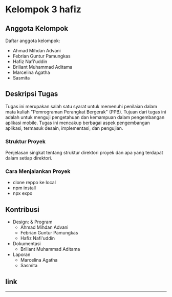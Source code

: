 # Kelompok 3 hafiz 


## Anggota Kelompok

Daftar anggota kelompok:

- Ahmad Mihdan Advani
- Febrian Guntur Pamungkas
- Hafiz Nafi'uddin
- Briliant Muhammad Aditama
- Marcelina Agatha
- Sasmita 

## Deskripsi Tugas

Tugas ini merupakan salah satu syarat untuk memenuhi penilaian dalam mata kuliah "Pemrograman Perangkat Bergerak" (PPB). Tujuan dari tugas ini adalah untuk menguji pengetahuan dan kemampuan dalam pengembangan aplikasi mobile. Tugas ini mencakup berbagai aspek pengembangan aplikasi, termasuk desain, implementasi, dan pengujian.




### Struktur Proyek

Penjelasan singkat tentang struktur direktori proyek dan apa yang terdapat dalam setiap direktori.

### Cara Menjalankan Proyek

- clone reppo ke local
- npm install
- npx expo 



## Kontribusi

- Design: & Program
   - Ahmad Mihdan Advani
   - Febrian Guntur Pamungkas
   - Hafiz Nafi'uddin
- Dokumentasi
   -  Briliant Muhammad Aditama
- Laporan
   - Marcelina Agatha
   - Sasmita 

## link


---


